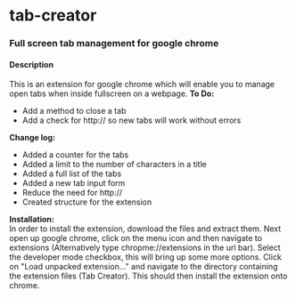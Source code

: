 <h1>tab-creator</h1>

<h3>Full screen tab management for google chrome</h3>
<h4>Description</h4>

<p1>
This is an extension for google chrome which will enable you to manage open tabs when inside fullscreen on a webpage.
</p1>

<p1>
<strong>To Do:</strong>
<ul>
<li>Add a method to close a tab</li>
<li>Add a check for http:// so new tabs will work without errors</li>
</ul>
<strong>Change log:</strong>
<ul>
<li>Added a counter for the tabs</li>
<li>Added a limit to the number of characters in a title</li>
<li>Added a full list of the tabs</li>
<li>Added a new tab input form</li>
<li>Reduce the need for http://</li>
<li>Created structure for the extension</li>
</ul>
<strong>Installation:</strong>
<br>
In order to install the extension, download the files and extract them. Next open up google chrome, click on the menu icon and then navigate to extensions (Alternatively type chropme://extensions in the url bar). Select the developer mode checkbox, this will bring up some more options. Click on "Load unpacked extension..." and navigate to the directory containing the extension files (Tab Creator). This should then install the extension onto chrome.
</p1>

